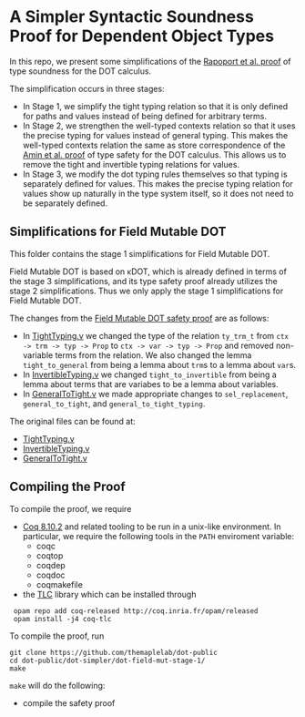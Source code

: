 # A Simpler Syntactic Soundness Proof for Dependent Object Types

In this repo, we present some simplifications of the [Rapoport et al.
proof](https://plg.uwaterloo.ca/~olhotak/pubs/oopsla17.pdf) of type soundness
for the DOT calculus.

The simplification occurs in three stages:
  - In Stage 1, we simplify the tight typing relation so that it is only defined
    for paths and values instead of being defined for arbitrary terms.
  - In Stage 2, we strengthen the well-typed contexts relation so that it uses
    the precise typing for values instead of general typing. This makes the
    well-typed contexts relation the same as store correspondence of the [Amin
    et al.
    proof](https://github.com/samuelgruetter/dot-calculus/blob/master/dev/lf/dot_top_bot.v)
    of type safety for the DOT calculus. This allows us to remove the tight and
    invertible typing relations for values.
  - In Stage 3, we modify the dot typing rules themselves so that typing is
    separately defined for values. This makes the precise typing relation for
    values show up naturally in the type system itself, so it does not need to
    be separately defined.

## Simplifications for Field Mutable DOT

This folder contains the stage 1 simplifications for Field Mutable DOT.

Field Mutable DOT is based on κDOT, which is already defined in terms of the
stage 3 simplifications, and its type safety proof already utilizes the stage 2
simplifications. Thus we only apply the stage 1 simplifications for Field
Mutable DOT.

The changes from the [Field Mutable DOT safety
proof](https://github.com/themaplelab/dot-public/tree/master/dot-simpler/dot-field-mut-stage-0)
are as follows:
  - In
    [TightTyping.v](https://github.com/themaplelab/dot-public/blob/master/dot-simpler/dot-field-mut-stage-1/TightTyping.v)
    we changed the type of the relation `ty_trm_t` from `ctx -> trm -> typ ->
    Prop` to `ctx -> var -> typ -> Prop` and removed non-variable terms from the
    relation. We also changed the lemma `tight_to_general` from being a lemma
    about `trm`s to a lemma about `var`s.
  - In
    [InvertibleTyping.v](https://github.com/themaplelab/dot-public/blob/master/dot-simpler/dot-field-mut-stage-1/InvertibleTyping.v)
    we changed `tight_to_invertible` from being a lemma about terms that are
    variabes to be a lemma about variables.
  - In
    [GeneralToTight.v](https://github.com/themaplelab/dot-public/blob/master/dot-simpler/dot-field-mut-stage-1/GeneralToTight.v)
    we made appropriate changes to `sel_replacement`, `general_to_tight`, and
    `general_to_tight_typing`.

The original files can be found at:
  - [TightTyping.v](https://github.com/themaplelab/dot-public/blob/master/dot-simpler/dot-field-mut-stage-0/TightTyping.v)
  - [InvertibleTyping.v](https://github.com/themaplelab/dot-public/blob/master/dot-simpler/dot-field-mut-stage-0/InvertibleTyping.v)
  - [GeneralToTight.v](https://github.com/themaplelab/dot-public/blob/master/dot-simpler/dot-field-mut-stage-0/GeneralToTight.v)

## Compiling the Proof

To compile the proof, we require
  - [Coq 8.10.2](https://coq.inria.fr/opam-using.html) and related tooling to be run in a unix-like environment. In particular, we require the following tools in the `PATH` enviroment variable:
    * coqc
    * coqtop
    * coqdep
    * coqdoc
    * coqmakefile
  - the [TLC](https://gitlab.inria.fr/charguer/tlc) library which can be installed through

```
 opam repo add coq-released http://coq.inria.fr/opam/released
 opam install -j4 coq-tlc
```

To compile the proof, run

    git clone https://github.com/themaplelab/dot-public
    cd dot-public/dot-simpler/dot-field-mut-stage-1/
    make

`make` will do the following:

- compile the safety proof
